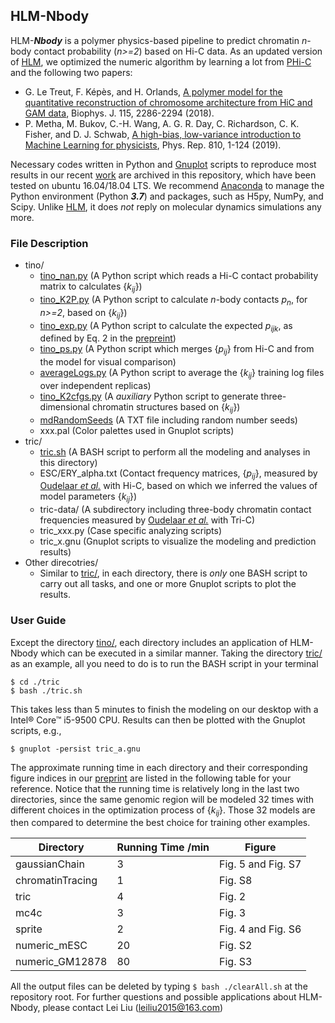 ## HLM-Nbody

HLM-***Nbody*** is a polymer physics-based pipeline to predict chromatin *n*-body contact probability (*n>=2*) based on Hi-C data. As an updated version of [HLM](https://github.com/leiliu2015/HLM), we optimized the numeric algorithm by learning a lot from [PHi-C](https://github.com/soyashinkai/PHi-C) and the following two papers:
- G. Le Treut, F. Képès, and H. Orlands, [A polymer model for the quantitative reconstruction of chromosome architecture from HiC and GAM data](http://dx.doi.org/10.1016/j.bpj.2018.10.032), Biophys. J. 115, 2286-2294 (2018).
- P. Metha, M. Bukov, C.-H. Wang, A. G. R. Day, C. Richardson, C. K. Fisher, and D. J. Schwab, [A high-bias, low-variance introduction to Machine Learning for physicists](https://www.sciencedirect.com/science/article/pii/S0370157319300766?via%3Dihub), Phys. Rep. 810, 1-124 (2019).

Necessary codes written in Python and [Gnuplot](gnuplot.sourceforge.net) scripts to reproduce most results in our recent [work]() are archived in this repository, which have been tested on ubuntu 16.04/18.04 LTS. We recommend [Anaconda](https://www.anaconda.com/distribution/) to manage the Python environment (Python ***3.7***) and packages, such as H5py, NumPy, and Scipy. Unlike [HLM](https://github.com/leiliu2015/HLM), it does *not* reply on molecular dynamics simulations any more.

### File Description
- tino/
  - [tino_nan.py](tino/tino_nan.py) (A Python script which reads a Hi-C contact probability matrix to calculates {*k<sub>ij</sub>*})
  - [tino_K2P.py](tino/tino_K2P.py) (A Python script to calculate *n*-body contacts *p<sub>n</sub>*, for *n>=2*, based on {*k<sub>ij</sub>*})
  - [tino_exp.py](tino/tino_exp.py) (A Python script to calculate the expected *p<sub>ijk</sub>*, as defined by Eq. 2 in the [prepreint]())
  - [tino_ps.py](tino/tino_ps.py) (A Python script which merges {*p<sub>ij</sub>*} from Hi-C and from the model for visual comparison)
  - [averageLogs.py](tino/averageLogs.py) (A Python script to average the {*k<sub>ij</sub>*} training log files over independent replicas)
  - [tino_K2cfgs.py](tino/tino_K2cfgs.py) (A *auxiliary* Python script to generate three-dimensional chromatin structures based on {*k<sub>ij</sub>*})
  - [mdRandomSeeds](tino/mdRandomSeeds) (A TXT file including random number seeds)
  - xxx.pal (Color palettes used in Gnuplot scripts)
- tric/
  - [tric.sh](tric/tric.sh) (A BASH script to perform all the modeling and analyses in this directory)
  - ESC/ERY_alpha.txt (Contact frequency matrices, {*p<sub>ij</sub>*}, measured by [Oudelaar *et al.*](http://dx.doi.org/10.1038/s41467-020-16598-7) with Hi-C, based on which we inferred the values of model parameters {*k<sub>ij</sub>*})
  - tric-data/ (A subdirectory including three-body chromatin contact frequencies measured by [Oudelaar *et al.*](http://dx.doi.org/10.1038/s41588-018-0253-2) with Tri-C)
  - tric_xxx.py (Case specific analyzing scripts)
  - tric_x.gnu (Gnuplot scripts to visualize the modeling and prediction results)
- Other direcotries/
  - Similar to [tric/](tric/), in each directory, there is *only* one BASH script to carry out all tasks, and one or more Gnuplot scripts to plot the results.

### User Guide
Except the directory [tino/](tino/), each directory includes an application of HLM-Nbody which can be executed in a similar manner. Taking the directory [tric/](tric/) as an example, all you need to do is to run the BASH script in your terminal
```
$ cd ./tric
$ bash ./tric.sh
``` 
This takes less than 5 minutes to finish the modeling on our desktop with a Intel® Core™ i5-9500 CPU. Results can then be plotted with the Gnuplot scripts, e.g.,
```
$ gnuplot -persist tric_a.gnu
``` 
The approximate running time in each directory and their corresponding figure indices in our [preprint]() are listed in the following table for your reference. Notice that the running time is relatively long in the last two directories, since the same genomic region will be modeled 32 times with different choices in the optimization process of {*k<sub>ij</sub>*}. Those 32 models are then compared to determine the best choice for training other examples.

| Directory | Running Time /min | Figure |
| --------- | ------------------ | -------|
|gaussianChain | 3 | Fig. 5 and Fig. S7
|chromatinTracing | 1 | Fig. S8|
|tric | 4 | Fig. 2|
|mc4c | 3 | Fig. 3|
|sprite | 2 | Fig. 4 and Fig. S6|
|numeric_mESC | 20 | Fig. S2|
|numeric_GM12878 | 80 | Fig. S3|

All the output files can be deleted by typing `$ bash ./clearAll.sh` at the repository root. For further questions and possible applications about HLM-Nbody, please contact Lei Liu (leiliu2015@163.com)

